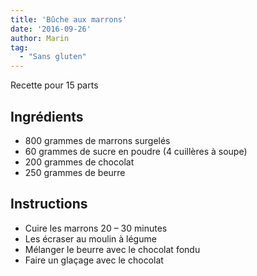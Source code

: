 ```yaml
---
title: 'Bûche aux marrons'
date: '2016-09-26'
author: Marin
tag: 
  - "Sans gluten"
---
```

Recette pour 15 parts

## Ingrédients
- 800 grammes de marrons surgelés
- 60 grammes de sucre en poudre (4 cuillères à soupe)
- 200 grammes de chocolat
- 250 grammes de beurre

## Instructions
- Cuire les marrons 20 – 30 minutes
- Les écraser au moulin à légume
- Mélanger le beurre avec le chocolat fondu
- Faire un glaçage avec le chocolat

